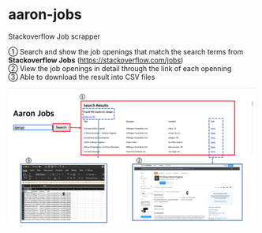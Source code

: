 # aaron-jobs

Stackoverflow Job scrapper

① Search and show the job openings that match the search terms from **Stackoverflow Jobs** (<https://stackoverflow.com/jobs>)<br/>
② View the job openings in detail through the link of each openning<br/>
③ Able to download the result into CSV files<br/>

<img src="img_readme.png"
     width="500"
     style="float: left; margin-right: 10px;" />

